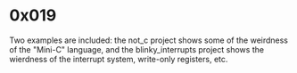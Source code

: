 # 0x019

Two examples are included: the not_c project shows some of the weirdness of the "Mini-C" language, and the blinky_interrupts project shows the wierdness of the interrupt system, write-only registers, etc.
